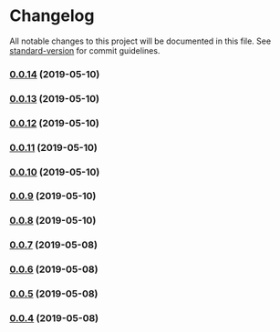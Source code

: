 # Changelog

All notable changes to this project will be documented in this file. See [standard-version](https://github.com/conventional-changelog/standard-version) for commit guidelines.

### [0.0.14](https://github.com/yahsan2/nuxt-module-api-mapper/compare/v0.0.13...v0.0.14) (2019-05-10)



### [0.0.13](https://github.com/yahsan2/nuxt-module-api-mapper/compare/v0.0.12...v0.0.13) (2019-05-10)



### [0.0.12](https://github.com/yahsan2/nuxt-module-api-mapper/compare/v0.0.11...v0.0.12) (2019-05-10)



### [0.0.11](https://github.com/yahsan2/nuxt-module-api-mapper/compare/v0.0.10...v0.0.11) (2019-05-10)



### [0.0.10](https://github.com/yahsan2/nuxt-module-api-mapper/compare/v0.0.9...v0.0.10) (2019-05-10)



### [0.0.9](https://github.com/yahsan2/nuxt-module-api-mapper/compare/v0.0.8...v0.0.9) (2019-05-10)



### [0.0.8](https://github.com/yahsan2/nuxt-module-api-mapper/compare/v0.0.7...v0.0.8) (2019-05-10)



### [0.0.7](https://github.com/yahsan2/nuxt-module-api-mapper/compare/v0.0.6...v0.0.7) (2019-05-08)



### [0.0.6](https://github.com/yahsan2/nuxt-module-api-mapper/compare/v0.0.5...v0.0.6) (2019-05-08)



### [0.0.5](https://github.com/yahsan2/nuxt-module-api-mapper/compare/v0.0.4...v0.0.5) (2019-05-08)



### [0.0.4](https://github.com/yahsan2/nuxt-module-api-mapper/compare/v0.0.3...v0.0.4) (2019-05-08)
